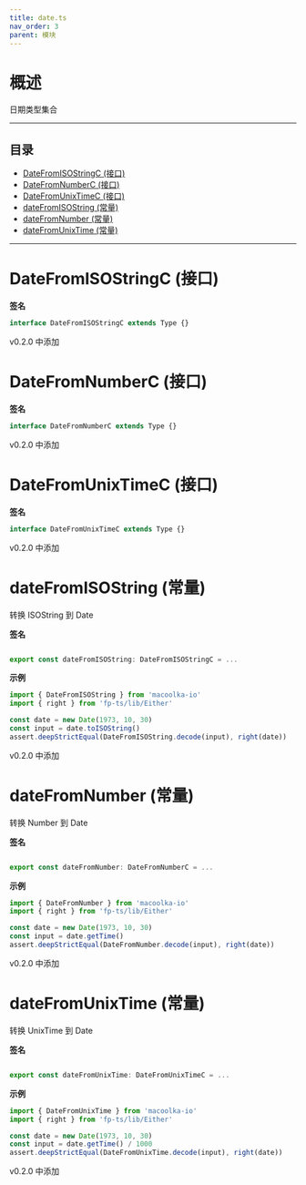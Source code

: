 ```yaml
---
title: date.ts
nav_order: 3
parent: 模块
---
```


# 概述

日期类型集合

---

<h2 class="text-delta">目录</h2>

- [DateFromISOStringC (接口)](#datefromisostringc-%E6%8E%A5%E5%8F%A3)
- [DateFromNumberC (接口)](#datefromnumberc-%E6%8E%A5%E5%8F%A3)
- [DateFromUnixTimeC (接口)](#datefromunixtimec-%E6%8E%A5%E5%8F%A3)
- [dateFromISOString (常量)](#datefromisostring-%E5%B8%B8%E9%87%8F)
- [dateFromNumber (常量)](#datefromnumber-%E5%B8%B8%E9%87%8F)
- [dateFromUnixTime (常量)](#datefromunixtime-%E5%B8%B8%E9%87%8F)

---

# DateFromISOStringC (接口)

**签名**

```ts
interface DateFromISOStringC extends Type {}
```

v0.2.0 中添加

# DateFromNumberC (接口)

**签名**

```ts
interface DateFromNumberC extends Type {}
```

v0.2.0 中添加

# DateFromUnixTimeC (接口)

**签名**

```ts
interface DateFromUnixTimeC extends Type {}
```

v0.2.0 中添加

# dateFromISOString (常量)

转换 ISOString 到 Date

**签名**

```ts

export const dateFromISOString: DateFromISOStringC = ...

```

**示例**

```ts
import { DateFromISOString } from 'macoolka-io'
import { right } from 'fp-ts/lib/Either'

const date = new Date(1973, 10, 30)
const input = date.toISOString()
assert.deepStrictEqual(DateFromISOString.decode(input), right(date))
```

v0.2.0 中添加

# dateFromNumber (常量)

转换 Number 到 Date

**签名**

```ts

export const dateFromNumber: DateFromNumberC = ...

```

**示例**

```ts
import { DateFromNumber } from 'macoolka-io'
import { right } from 'fp-ts/lib/Either'

const date = new Date(1973, 10, 30)
const input = date.getTime()
assert.deepStrictEqual(DateFromNumber.decode(input), right(date))
```

v0.2.0 中添加

# dateFromUnixTime (常量)

转换 UnixTime 到 Date

**签名**

```ts

export const dateFromUnixTime: DateFromUnixTimeC = ...

```

**示例**

```ts
import { DateFromUnixTime } from 'macoolka-io'
import { right } from 'fp-ts/lib/Either'

const date = new Date(1973, 10, 30)
const input = date.getTime() / 1000
assert.deepStrictEqual(DateFromUnixTime.decode(input), right(date))
```

v0.2.0 中添加
